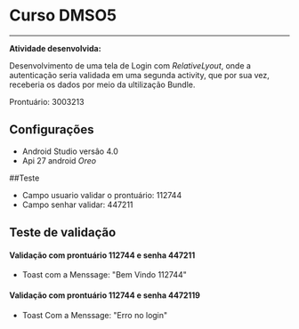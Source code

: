 # Curso DMSO5
_______________
**Atividade desenvolvida:** 


Desenvolvimento de uma tela de Login com *RelativeLyout*,
onde a autenticação seria validada em uma segunda activity, que por sua vez, receberia os dados
por meio da ultilização Bundle.

Prontuário: 3003213

## Configurações

* Android Studio versâo 4.0
* Api 27 android _Oreo_

##Teste

* Campo usuario validar o prontuário: 112744
* Campo senhar validar: 447211

## Teste de validação

#### Validação com prontuário 112744 e senha 447211

* Toast com a Menssage: "Bem Vindo 112744"

#### Validação com prontuário 112744 e senha 4472119
* Toast Com a Menssage: "Erro no login"
